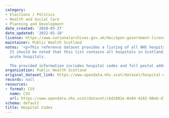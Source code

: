 ```yaml
---
category:
- Elections / Politics
- Health and Social Care
- Planning and Development
date_created: '2018-03-27'
date_updated: '2022-01-10'
license: https://www.nationalarchives.gov.uk/doc/open-government-licence/version/3/
maintainer: Public Health Scotland
notes: '<p>This reference dataset provides a listing of all NHS hospitals across Scotland.
  It should be noted that this list contains all hospitals in Scotland, not only the
  acute hospitals.

  The provided information includes hospital codes and full postal addresses.</p>'
organization: Public Health Scotland
original_dataset_link: https://www.opendata.nhs.scot/dataset/hospital-codes
records: null
resources:
- format: CSV
  name: CSV
  url: https://www.opendata.nhs.scot/dataset/cbd1802e-0e04-4282-88eb-d7bdcfb120f0/resource/c698f450-eeed-41a0-88f7-c1e40a568acc/download/current-hospital_flagged20211216.csv
schema: default
title: Hospital Codes
---
```

